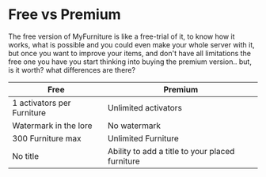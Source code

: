 # Free vs Premium

The free version of MyFurniture is like a free-trial of it, to know how it works, what is possible and you could even make your whole server with it, but once you want to improve your items, and don't have all limitations the free one you have you start thinking into buying the premium version.. but, is it worth? what differences are there? 

| Free                       | Premium                                         |
| -------------------------- | ----------------------------------------------- |
| 1 activators per Furniture | Unlimited activators                            |
| Watermark in the lore      | No watermark                                    |
| 300 Furniture max          | Unlimited Furniture                             |
| No title                   | Ability to add a title to your placed furniture |
